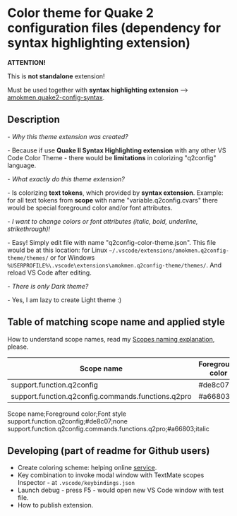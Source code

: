 # Color theme for Quake 2 configuration files (dependency for syntax highlighting extension)

**ATTENTION!**

This is **not standalone** extension!

Must be used together with **syntax highlighting extension** --> [amokmen.quake2-config-syntax](https://marketplace.visualstudio.com/items?itemName=amokmen.quake2-config-syntax).

## Description

\- *Why this theme extension was created?*

\- Because if use **Quake II Syntax Highlighting extension** with any other VS Code Color Theme - there would be **limitations** in colorizing "q2config" language.

\- *What exactly do this theme extension?*

\- Is colorizing **text tokens**, which provided by **syntax extension**. Example: for all text tokens from **scope** with name "variable.q2config.cvars" there would be special foreground color and/or font attributes.

\- *I want to change colors or font attributes (italic, bold, underline, strikethrough)!*

\- Easy! Simply edit file with name "q2config-color-theme.json". This file would be at this location: for Linux `~/.vscode/extensions/amokmen.q2config-theme/themes/` or for Windows `%USERPROFILE%\.vscode\extensions\amokmen.q2config-theme/themes/`. And reload VS Code after editing.

\- *There is only Dark theme?*

\- Yes, I am lazy to create Light theme :)

## Table of matching scope name and applied style

How to understand scope names, read my [Scopes naming explanation](https://marketplace.visualstudio.com/items?itemName=amokmen.quake2-config-syntax#scopes-naming-explanation), please.

| Scope name                                         | Foreground color | Font style |
| -------------------------------------------------- | ---------------- | ---------- |
| support.function.q2config                          | #de8c07          | none       |
| support.function.q2config.commands.functions.q2pro | #a66803          | italic     |

Scope name;Foreground color;Font style
support.function.q2config;#de8c07;none
support.function.q2config.commands.functions.q2pro;#a66803;italic

## Developing (part of readme for Github users)

* Create coloring scheme: helping online [service](https://mycolor.space).
* Key combination to invoke modal window with TextMate scopes Inspector - at `.vscode/keybindings.json`
* Launch debug - press F5 - would open new VS Code window with test file.
* How to publish extension.

